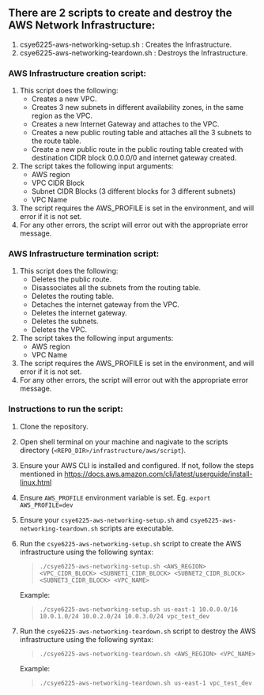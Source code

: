 ## There are 2 scripts to create and destroy the AWS Network Infrastructure:

1. csye6225-aws-networking-setup.sh : Creates the Infrastructure.
2. csye6225-aws-networking-teardown.sh : Destroys the Infrastructure.

### AWS Infrastructure creation script:
1. This script does the following:
    - Creates a new VPC.
    - Creates 3 new subnets in different availability zones, in the same region as the VPC.
    - Creates a new Internet Gateway and attaches to the VPC.
    - Creates a new public routing table and attaches all the 3 subnets to the route table.
    - Create a new public route in the public routing table created with destination CIDR block 0.0.0.0/0 and internet gateway created.
2. The script takes the following input arguments:
    - AWS region
    - VPC CIDR Block
    - Subnet CIDR Blocks (3 different blocks for 3 different subnets)
    - VPC Name
3. The script requires the AWS_PROFILE is set in the environment, and will error if it is not set.
4. For any other errors, the script will error out with the appropriate error message.

### AWS Infrastructure termination script:
1. This script does the following:
    - Deletes the public route.
    - Disassociates all the subnets from the routing table.
    - Deletes the routing table.
    - Detaches the internet gateway from the VPC.
    - Deletes the internet gateway.
    - Deletes the subnets.
    - Deletes the VPC.
2. The script takes the following input arguments:
    - AWS region
    - VPC Name
3. The script requires the AWS_PROFILE is set in the environment, and will error if it is not set.
4. For any other errors, the script will error out with the appropriate error message.

### Instructions to run the script:
1. Clone the repository.
2. Open shell terminal on your machine and nagivate to the scripts directory (`<REPO_DIR>/infrastructure/aws/script`).
3. Ensure your AWS CLI is installed and configured. If not, follow the steps mentioned in https://docs.aws.amazon.com/cli/latest/userguide/install-linux.html
4. Ensure `AWS_PROFILE` environment variable is set. Eg. `export AWS_PROFILE=dev`
5. Ensure your `csye6225-aws-networking-setup.sh` and `csye6225-aws-networking-teardown.sh` scripts are executable.
6. Run the `csye6225-aws-networking-setup.sh` script to create the AWS infrastructure using the following syntax:
    > `./csye6225-aws-networking-setup.sh <AWS_REGION> <VPC_CIDR_BLOCK> <SUBNET1_CIDR_BLOCK> <SUBNET2_CIDR_BLOCK> <SUBNET3_CIDR_BLOCK> <VPC_NAME>`
    
    Example:
    
    > `./csye6225-aws-networking-setup.sh us-east-1 10.0.0.0/16 10.0.1.0/24 10.0.2.0/24 10.0.3.0/24 vpc_test_dev`
7. Run the `csye6225-aws-networking-teardown.sh` script to destroy the AWS infrastructure using the following syntax:
    > `./csye6225-aws-networking-teardown.sh <AWS_REGION> <VPC_NAME>`
    
    Example:
    
    > `./csye6225-aws-networking-teardown.sh us-east-1 vpc_test_dev`

